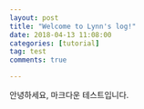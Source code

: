 ```yaml
---
layout: post
title: "Welcome to Lynn's log!"
date: 2018-04-13 11:08:00
categories: [tutorial]
tag: test
comments: true

---
```




안녕하세요, 마크다운 테스트입니다. 